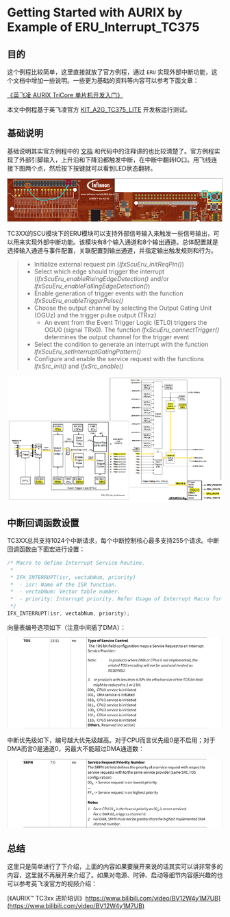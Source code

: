 # Getting Started with AURIX by Example of ERU_Interrupt_TC375

## 目的

这个例程比较简单，这里直接就放了官方例程，通过 `ERU` 实现外部中断功能，这个文档中增加一些说明。一些更为基础的资料等内容可以参考下面文章：

[《英飞凌 AURIX TriCore 单片机开发入门》](https://blog.csdn.net/Naisu_kun/article/details/136997615)

本文中例程基于英飞凌官方 [KIT_A2G_TC375_LITE](https://www.infineon.com/cms/en/product/evaluation-boards/kit_a2g_tc375_lite/) 开发板运行测试。

## 基础说明

基础说明其实官方例程中的 [文档](https://github.com/Infineon/AURIX_code_examples/blob/master/code_examples/ERU_Interrupt_1_KIT_TC375_LK/README.md) 和代码中的注释讲的也比较清楚了。官方例程实现了外部引脚输入，上升沿和下降沿都触发中断，在中断中翻转IO口。用飞线连接下图两个点，然后按下按键就可以看到LED状态翻转。

![connect](img/connect.png)



TC3XX的SCU模块下的ERU模块可以支持外部信号输入来触发一些信号输出，可以用来实现外部中断功能。该模块有8个输入通道和8个输出通道。总体配置就是选择输入通道与事件配置，关联配置到输出通道，并指定输出触发规则和行为。



> - Initialize external request pin (*IfxScuEru_initReqPin()*)
> - Select which edge should trigger the interrupt (*IfxScuEru_enableRisingEdgeDetection()* and/or *IfxScuEru_enableFallingEdgeDetection()*)
> - Enable generation of trigger events with the function *IfxScuEru_enableTriggerPulse()*
> - Choose the output channel by selecting the Output Gating Unit (OGUz) and the trigger pulse output (TRxz)
>   - An event from the Event Trigger Logic (ETL0) triggers the OGU0 (signal TRx0). The function *IfxScuEru_connectTrigger()* determines the output channel for the trigger event
> - Select the condition to generate an interrupt with the function *IfxScuEru_setInterruptGatingPattern()*
> - Configure and enable the service request with the functions *IfxSrc_init()* and *IfxSrc_enable()*



![Configuration_ERU_Interrupt](img/Configuration_ERU_Interrupt.png)






## 中断回调函数设置

TC3XX总共支持1024个中断请求，每个中断控制核心最多支持255个请求。中断回调函数由下面宏进行设置：

```c
/* Macro to define Interrupt Service Routine.
 *
 * IFX_INTERRUPT(isr, vectabNum, priority)
 *  - isr: Name of the ISR function.
 *  - vectabNum: Vector table number.
 *  - priority: Interrupt priority. Refer Usage of Interrupt Macro for more details.
 */
IFX_INTERRUPT(isr, vectabNum, priority);
```

向量表编号选项如下（注意中间插了DMA）：

![TOS](img/TOS.png)

中断优先级如下，编号越大优先级越高。对于CPU而言优先级0是不启用；对于DMA而言0是通道0，另最大不能超过DMA通道数：

![SRPN](img/SRPN.png)




## 总结

这里只是简单进行了下介绍，上面的内容如果要展开来说的话其实可以讲非常多的内容，这里就不再展开来介绍了。如果对电源、时钟、启动等细节内容感兴趣的也可以参考英飞凌官方的视频介绍：

[《AURIX™ TC3xx 进阶培训》https://www.bilibili.com/video/BV12W4y1M7UB](https://www.bilibili.com/video/BV12W4y1M7UB)

  
